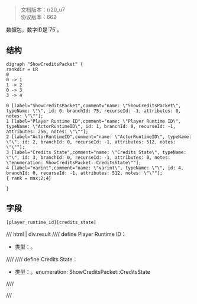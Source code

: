 # <!-- md:samp ShowCreditsPacket -->

> 文档版本：r/20_u7<br/>协议版本：662

<!-- md:samp ShowCreditsPacket -->数据包，数字ID是`75`。

## 结构

```viz
digraph "ShowCreditsPacket" {
rankdir = LR
0
0 -> 1
1 -> 2
0 -> 3
3 -> 4

0 [label="ShowCreditsPacket",comment="name: \"ShowCreditsPacket\", typeName: \"\", id: 0, branchId: 75, recurseId: -1, attributes: 0, notes: \"\""];
1 [label="Player Runtime ID",comment="name: \"Player Runtime ID\", typeName: \"ActorRuntimeID\", id: 1, branchId: 0, recurseId: -1, attributes: 256, notes: \"\""];
2 [label="ActorRuntimeID",comment="name: \"ActorRuntimeID\", typeName: \"\", id: 2, branchId: 0, recurseId: -1, attributes: 512, notes: \"\""];
3 [label="Credits State",comment="name: \"Credits State\", typeName: \"\", id: 3, branchId: 0, recurseId: -1, attributes: 0, notes: \"enumeration: ShowCreditsPacket::CreditsState\""];
4 [label="varint",comment="name: \"varint\", typeName: \"\", id: 4, branchId: 0, recurseId: -1, attributes: 512, notes: \"\""];
{ rank = max;2;4}

}

```

## 字段

```title='ShowCreditsPacket'
[player_runtime_id][credits_state]
```

/// html | div.result
//// define
Player Runtime ID：[<!-- md:samp ActorRuntimeID -->](../types/actorruntimeid.md)

- 类型：<!-- md:samp ActorRuntimeID -->。


////
//// define
Credits State：<!-- md:samp varint -->

- 类型：<!-- md:samp varint -->。enumeration: ShowCreditsPacket::CreditsState


////

///

